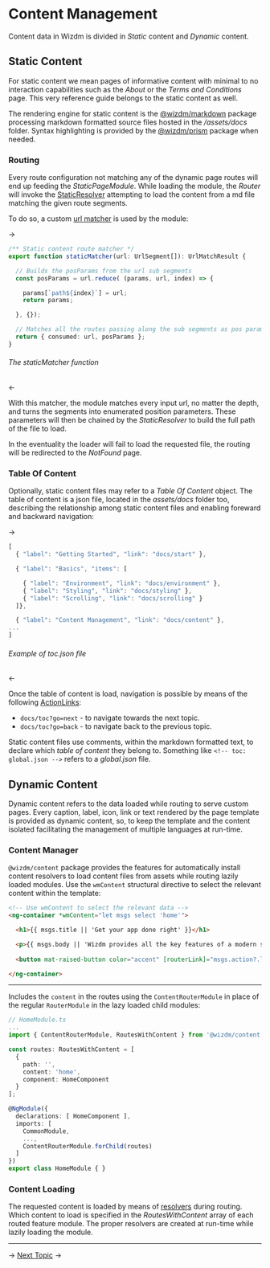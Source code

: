 <!-- toc: reference.json -->

# Content Management
 Content data in Wizdm is divided in *Static* content and *Dynamic* content. 

## Static Content
For static content we mean pages of informative content with minimal to no interaction capabilities such as the *About* or the *Terms and Conditions* page. This very reference guide belongs to the static content as well. 

The rendering engine for static content is the [@wizdm/markdown](docs/content/markdown) package processing markdown formatted source files hosted in the */assets/docs* folder. Syntax highlighting is provided by the [@wizdm/prism](docs/content/prism) package when needed. 

### Routing
Every route configuration not matching any of the dynamic page routes will end up feeding the *StaticPageModule*. While loading the module, the *Router* will invoke the [StaticResolver](https://github.com/wizdmio/wizdm/blob/master/apps/wizdm/src/app/pages/static/static-resolver.service.ts) attempting to load the content from a md file matching the given route segments. 

To do so, a custom [url matcher](https://angular.io/api/router/UrlMatcher) is used by the module:

->

```typescript
/** Static content route matcher */
export function staticMatcher(url: UrlSegment[]): UrlMatchResult {

  // Builds the posParams from the url sub segments
  const posParams = url.reduce( (params, url, index) => {

    params[`path${index}`] = url;
    return params;

  }, {});

  // Matches all the routes passing along the sub segments as pos parameters
  return { consumed: url, posParams };
}
```
###### The staticMatcher function

<-

With this matcher, the module matches every input url, no matter the depth, and turns the segments into enumerated position parameters. These parameters will then be chained by the *StaticResolver* to build the full path of the file to load.

In the eventuality the loader will fail to load the requested file, the routing will be redirected to the *NotFound* page.

### Table Of Content
Optionally, static content files may refer to a *Table Of Content* object. The table of content is a json file, located in the *assets/docs* folder too, describing the relationship among static content files and enabling foreward and backward navigation: 

->

```javascript
[
  { "label": "Getting Started", "link": "docs/start" },

  { "label": "Basics", "items": [

    { "label": "Environment", "link": "docs/environment" },
    { "label": "Styling", "link": "docs/styling" },
    { "label": "Scrolling", "link": "docs/scrolling" }
  ]},

  { "label": "Content Management", "link": "docs/content" },
...
]
```
###### Example of toc.json file

<-

Once the table of content is load, navigation is possible by means of the following [ActionLinks](docs/navigator/actionlink):
* `docs/toc?go=next` - to navigate towards the next topic.
* `docs/toc?go=back` - to navigate back to the previous topic.

Static content files use comments, within the markdown formatted text, to declare which *table of content* they belong to. Something like `<!-- toc: global.json -->` refers to a *global.json* file.

## Dynamic Content
Dynamic content refers to the data loaded while routing to serve custom pages. Every caption, label, icon, link or text rendered by the page template is provided as dynamic content, so, to keep the template and the content isolated facilitating the management of multiple languages at run-time. 

### Content Manager
`@wizdm/content` package provides the features for automatically install content resolvers to load content files from assets while routing lazily loaded modules. Use the `wmContent` structural directive to select the relevant content within the template: 

```html
<!-- Use wmContent to select the relevant data -->
<ng-container *wmContent="let msgs select 'home'"> 

  <h1>{{ msgs.title || 'Get your app done right' }}</h1>

  <p>{{ msgs.body || 'Wizdm provides all the key features of a modern single page application ready to use' }}</p>
  
  <button mat-raised-button color="accent" [routerLink]="msgs.action?.link">{{ msgs.action?.caption || 'Get started' }}</button>

</ng-container>
```
---

Includes the `content` in the routes using the `ContentRouterModule` in place of the regular `RouterModule` in the lazy loaded child modules:

```typescript
// HomeModule.ts
...
import { ContentRouterModule, RoutesWithContent } from '@wizdm/content';

const routes: RoutesWithContent = [
  {
    path: '',
    content: 'home',
    component: HomeComponent
  }
];

@NgModule({
  declarations: [ HomeComponent ],
  imports: [
    CommonModule,
    ...,
    ContentRouterModule.forChild(routes)
  ]
})
export class HomeModule { }
```

### Content Loading
The requested content is loaded by means of [resolvers](https://angular.io/guide/router#resolvers) during routing. Which content to load is specified in the *RoutesWithContent* array of each routed feature module. The proper resolvers are created at run-time while lazily loading the module. 

---
->
[Next Topic](docs/toc?go=next) 
->
